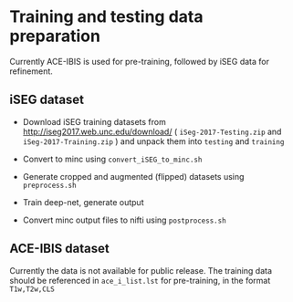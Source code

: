 # Training and testing data preparation

Currently ACE-IBIS is used for pre-training, followed by iSEG data for refinement.


## iSEG dataset

* Download iSEG training datasets from http://iseg2017.web.unc.edu/download/ 
( `iSeg-2017-Testing.zip` and `iSeg-2017-Training.zip` ) and unpack them into `testing` and `training`

* Convert to minc using `convert_iSEG_to_minc.sh`

* Generate cropped and augmented (flipped) datasets using `preprocess.sh`

* Train deep-net, generate output

* Convert minc output files to nifti using `postprocess.sh`


## ACE-IBIS dataset

Currently the data is not available for public release. 
The training data should be referenced in `ace_i_list.lst` for pre-training, in the format `T1w,T2w,CLS` 
